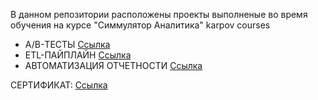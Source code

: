 В данном репозитории расположены проекты выполненые во время обучения на курсе "Симмулятор Аналитика" karpov courses
- А/B-ТЕСТЫ [Ссылка](https://github.com/yanb1831/karpov.courses/blob/d6382c4f5f042889ca4501904ee6ab2917d7f8d8/AB_tests/A_B_tests.ipynb)
- ETL-ПАЙПЛАЙН [Ссылка]()
- АВТОМАТИЗАЦИЯ ОТЧЕТНОСТИ [Ссылка](https://github.com/yanb1831/karpov.courses/blob/0dd43b33cde2d95be678e914880b144caa83baf3/Airflow/Alerts.py)
  
  
СЕРТИФИКАТ: [Ссылка](https://disk.yandex.ru/i/syugS_vyZTKsyg)
